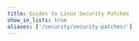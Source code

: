 ```yaml
---
title: Guides to Linux Security Patches
show_in_lists: true
aliases: ['/security/security-patches/']
---
```


